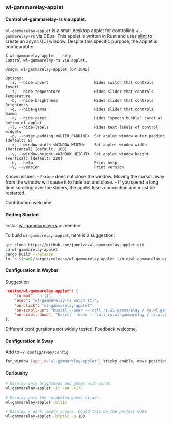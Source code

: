 ### wl-gammarelay-applet
#### Control wl-gammarelay-rs via applet.
`wl-gammarelay-applet` is a small desktop applet for controlling `wl-gammarelay-rs` via DBus. This applet is written in Rust and uses [slint](https://github.com/slint-ui/slint) to create an async GUI window. Despite this specific purpose, the applet is configurable:
```
$ wl-gammarelay-applet --help
Control wl-gammarelay-rs via applet.

Usage: wl-gammarelay-applet [OPTIONS]

Options:
  -i, --hide-invert                    Hides switch that controls Invert
  -t, --hide-temperature               Hides slider that controls Temperature
  -b, --hide-brightness                Hides slider that controls Brightness
  -g, --hide-gamma                     Hides slider that controls Gamma
  -c, --hide-caret                     Hides "speech bubble" caret at bottom of applet
  -l, --hide-labels                    Hides text labels of control widgets
  -p, --outer-padding <OUTER_PADDING>  Set applet window outer padding [default: 8]
  -x, --window-width <WINDOW_WIDTH>    Set applet window width (horizontal) [default: 100]
  -y, --window-height <WINDOW_HEIGHT>  Set applet window height (vertical) [default: 220]
  -h, --help                           Print help
  -V, --version                        Print version
```

Known issues:
    - `Escape` does not close the window. Moving the cursor away from the window will cause it to fade out and close.
    - If you spend a long time scrolling over the sliders, the applet loses connection and must be restarted.

Contribution welcome.

#### Getting Started
Install [wl-gammarelay-rs](https://github.com/MaxVerevkin/wl-gammarelay-rs) as needed.

To build `wl-gammarelay-applet`, here is a suggestion:
```bash
git clone https://github.com/junelva/wl-gammarelay-applet.git
cd wl-gammarelay-applet
cargo build --release
ln -s $(pwd)/target/release/wl-gammarelay-applet ~/bin/wl-gammarelay-applet
```

#### Configuration in Waybar
Suggestion:
```json
"custom/wl-gammarelay-applet": {
    "format": "❍ {}",
    "exec": "wl-gammarelay-rs watch {t}",
    "on-click": "wl-gammarelay-applet",
    "on-scroll-up": "busctl --user -- call rs.wl-gammarelay / rs.wl.gammarelay UpdateTemperature n +100",
    "on-scroll-down": "busctl --user -- call rs.wl-gammarelay / rs.wl.gammarelay UpdateTemperature n -100"
},
```

Different configurations not widely tested. Feedback welcome.

#### Configuration in Sway
Add to `~/.config/sway/config`:
```bash
for_window [app_id="wl-gammarelay-applet"] sticky enable, move position cursor, move up 20
```

#### Curiousity
```bash
# Display only brightness and gamma with caret.
wl-gammarelay-applet -it -p0 -x175

# Display only the unlabeled gamma slider.
wl-gammarelay-applet -bltic

# Display a dark, empty square. Could this be the perfect GUI?
wl-gammarelay-applet -bigtlc -p 100
```
